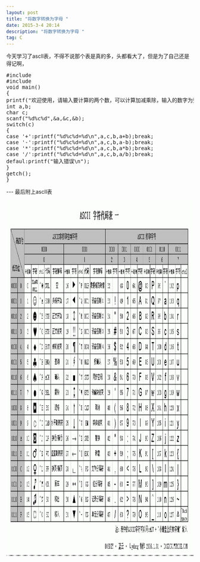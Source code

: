 ```yaml
---
layout: post
title: "将数字转换为字母 "
date: 2015-3-4 20:14
description: "将数字转换为字母 "
tag: C
---
```



今天学习了ascll表，不得不说那个表是真的多，头都看大了，但是为了自己还是得记啊，

<pre>
#include<stdio.h>
#include<conio.h>
void main()
{
printf("欢迎使用，请输入要计算的两个数，可以计算加减乘除，输入的数字为整数\n");
int a,b;
char c;
scanf("%d%c%d",&a,&c,&b);
switch(c)
{
case '+':printf("%d%c%d=%d\n",a,c,b,a+b);break;
case '-':printf("%d%c%d=%d\n",a,c,b,a-b);break;
case '*':printf("%d%c%d=%d\n",a,c,b,a*b);break;
case '/':printf("%d%c%d=%d\n",a,c,b,a/b);break;
defaul:printf("输入错误\n");   
}
getch();
}</pre>

<p>
---
最后附上ascll表
<div align="center">
	<img src="/images/image/ascll.jpg" height="954" width="652" />
</div>
